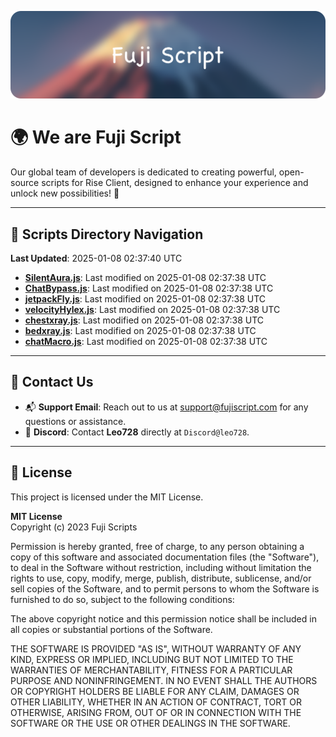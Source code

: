 ![Banner](.github/b.webp)

# 🌍 **We are Fuji Script**

Our global team of developers is dedicated to creating powerful, open-source scripts for Rise Client, designed to enhance your experience and unlock new possibilities! 🌟

---
<!-- SCRIPTS_NAVIGATION_START -->
## 📂 **Scripts Directory Navigation**

**Last Updated**: 2025-01-08 02:37:40 UTC

- **[SilentAura.js](scripts/SilentAura.js)**: Last modified on 2025-01-08 02:37:38 UTC
- **[ChatBypass.js](scripts/ChatBypass.js)**: Last modified on 2025-01-08 02:37:38 UTC
- **[jetpackFly.js](scripts/jetpackFly.js)**: Last modified on 2025-01-08 02:37:38 UTC
- **[velocityHylex.js](scripts/velocityHylex.js)**: Last modified on 2025-01-08 02:37:38 UTC
- **[chestxray.js](scripts/chestxray.js)**: Last modified on 2025-01-08 02:37:38 UTC
- **[bedxray.js](scripts/bedxray.js)**: Last modified on 2025-01-08 02:37:38 UTC
- **[chatMacro.js](scripts/chatMacro.js)**: Last modified on 2025-01-08 02:37:38 UTC

<!-- SCRIPTS_NAVIGATION_END -->

---

## 💬 **Contact Us**  
- 📬 **Support Email**: Reach out to us at [support@fujiscript.com](mailto:support@fujiscript.com) for any questions or assistance.  
- 💬 **Discord**: Contact **Leo728** directly at `Discord@leo728`.

---

## 📜 **License**

This project is licensed under the MIT License.  

**MIT License**  
Copyright (c) 2023 Fuji Scripts  

Permission is hereby granted, free of charge, to any person obtaining a copy of this software and associated documentation files (the "Software"), to deal in the Software without restriction, including without limitation the rights to use, copy, modify, merge, publish, distribute, sublicense, and/or sell copies of the Software, and to permit persons to whom the Software is furnished to do so, subject to the following conditions:  

The above copyright notice and this permission notice shall be included in all copies or substantial portions of the Software.  

THE SOFTWARE IS PROVIDED "AS IS", WITHOUT WARRANTY OF ANY KIND, EXPRESS OR IMPLIED, INCLUDING BUT NOT LIMITED TO THE WARRANTIES OF MERCHANTABILITY, FITNESS FOR A PARTICULAR PURPOSE AND NONINFRINGEMENT. IN NO EVENT SHALL THE AUTHORS OR COPYRIGHT HOLDERS BE LIABLE FOR ANY CLAIM, DAMAGES OR OTHER LIABILITY, WHETHER IN AN ACTION OF CONTRACT, TORT OR OTHERWISE, ARISING FROM, OUT OF OR IN CONNECTION WITH THE SOFTWARE OR THE USE OR OTHER DEALINGS IN THE SOFTWARE.  
